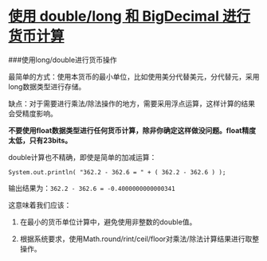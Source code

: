 [使用 double/long 和 BigDecimal 进行货币计算](http://java-performance.info/bigdecimal-vs-double-in-financial-calculations/)
 ==========

###使用long/double进行货币操作

最简单的方式：使用本货币的最小单位，比如使用美分代替美元，分代替元，采用long数据类型进行存储。

缺点：对于需要进行乘法/除法操作的地方，需要采用浮点运算，这样计算的结果会受精度影响。
 
 **不要使用float数据类型进行任何货币计算，除非你确定这样做没问题。float精度太低，只有23bits。**

double计算也不精确，即使是简单的加减运算：

`System.out.println( "362.2 - 362.6 = " + ( 362.2 - 362.6 ) );`

输出结果为：`362.2 - 362.6 = -0.4000000000000341`

这意味着我们应该：

1.  在最小的货币单位计算中，避免使用非整数的double值。

2. 根据系统要求，使用Math.round/rint/ceil/floor对乘法/除法计算结果进行取整操作。

